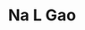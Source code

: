 ﻿---
# Display name
title: Na L Gao

# Username (this should match the folder name)
authors:
  - Na-L-Gao

# Is this the primary user of the site?
superuser: false

# Role/position
role: Postdoc of Chen Lab

# Organizations/Affiliations
organizations:
- name: Huazhong University of Science and Technology
  url: ""

# Short bio (displayed in user profile at end of posts)
bio: 

interests:
- Systems biology
- Metagenomics
- Bioinformatics
- Microbiology
- Translational medicine

education:


# Social/Academic Networking
# For available icons, see: https://sourcethemes.com/academic/docs/page-builder/#icons
#   For an email link, use "fas" icon pack, "envelope" icon, and a link in the
#   form "mailto:your-email@example.com" or "#contact" for contact widget.

# Link to a PDF of your resume/CV from the About widget.
# To enable, copy your resume/CV to `static/files/cv.pdf` and uncomment the lines below.
# - icon: cv
#   icon_pack: ai
#   link: files/cv.pdf

# Enter email to display Gravatar (if Gravatar enabled in Config)
email: ""

# Organizational groups that you belong to (for People widget)
#   Set this to `[]` or comment out if you are not using People widget.
user_groups:
- Postdocs
---
